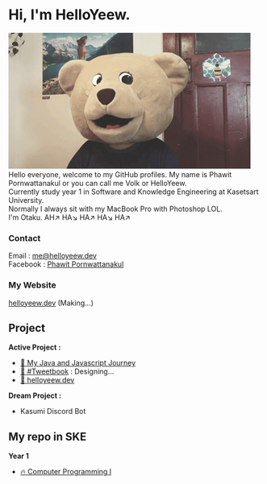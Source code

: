 <!--
### Hi there 👋
-->
# Hi, I'm HelloYeew.
![Alt text](bearcomputer.gif)<br>
Hello everyone, welcome to my GitHub profiles. My name is Phawit Pornwattanakul or you can call me Volk or HelloYeew. <br>
Currently study year 1 in Software and Knowledge Engineering at Kasetsart University. <br>
Normally I always sit with my MacBook Pro with Photoshop LOL. <br>
I'm Otaku. AH↗️ HA↘️ HA↗️ HA↘️ HA↗️ <br>

### Contact
Email : me@helloyeew.dev <br>
Facebook : [Phawit Pornwattanakul](https://www.facebook.com/HelloYeew/) <br>
### My Website
[helloyeew.dev](http://www.helloyeew.dev)
(Making...)

## Project
**Active Project :**

- [🔰 My Java and Javascript Journey](https://github.com/HelloYeew/my-java-and-javascript-journey)
- [📘 #Tweetbook](https://github.com/HelloYeew/tweetbook) : Designing...
- [📝 helloyeew.dev](https://github.com/HelloYeew/helloyeew.dev)

**Dream Project :**

- Kasumi Discord Bot
## My repo in SKE
**Year 1**
- [🔥 Computer Programming I](https://github.com/HelloYeew/helloyeew-computer-programming-i)

<!--
**HelloYeew/HelloYeew** is a ✨ _special_ ✨ repository because its `README.md` (this file) appears on your GitHub profile.

Here are some ideas to get you started:

- 🔭 I’m currently working on ...
- 🌱 I’m currently learning ...
- 👯 I’m looking to collaborate on ...
- 🤔 I’m looking for help with ...
- 💬 Ask me about ...
- 📫 How to reach me: ...
- 😄 Pronouns: ...
- ⚡ Fun fact: ...
-->
